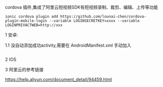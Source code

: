 cordova 插件,集成了阿里云短视频SDK有短视频录制、裁剪、编辑、上传等功能 

``` 
ionic cordova plugin add https://github.com/lounai-chen/cordova-plugin-mobile-login --variable LOGINSECRETKEY=xxxx --variable  LOGINPRIVACTWEB=http://xxx
``` 
 

 




1 安卓: 


1.1 没自动添加成功activity,需要在 AndroidManifest.xml 手动加入
``` 

``` 

2 IOS 




3 阿里云的参考链接 

https://help.aliyun.com/document_detail/94459.html


